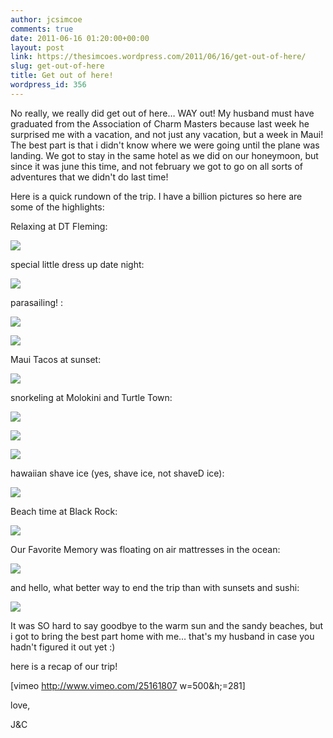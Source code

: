 ```yaml
---
author: jcsimcoe
comments: true
date: 2011-06-16 01:20:00+00:00
layout: post
link: https://thesimcoes.wordpress.com/2011/06/16/get-out-of-here/
slug: get-out-of-here
title: Get out of here!
wordpress_id: 356
---
```


No really, we really did get out of here… WAY out! My husband must have graduated from the Association of Charm Masters because last week he surprised me with a vacation, and not just any vacation, but a week in Maui! The best part is that i didn't know where we were going until the plane was landing. We got to stay in the same hotel as we did on our honeymoon, but since it was june this time, and not february we got to go on all sorts of adventures that we didn't do last time!




Here is a quick rundown of the trip. I have a billion pictures so here are some of the highlights:




Relaxing at DT Fleming:




![](/public/assets/tumblr_lmrfscfwpr1qb8l8q.jpg)




special little dress up date night:




![](/public/assets/tumblr_lmrfusA6xY1qb8l8q.jpg)




parasailing! :




![](/public/assets/tumblr_lmrfw8tBOt1qb8l8q.jpg)




![](/public/assets/tumblr_lmrfwiglgh1qb8l8q.jpg)




Maui Tacos at sunset:




![](/public/assets/tumblr_lmrfy4KKXq1qb8l8q.jpg)




snorkeling at Molokini and Turtle Town:




![](/public/assets/tumblr_lmrfzqkamW1qb8l8q.jpg)




![](/public/assets/tumblr_lmrg03jqbu1qb8l8q.jpg)




![](/public/assets/tumblr_lmrg0e0I8X1qb8l8q.jpg)




hawaiian shave ice (yes, shave ice, not shaveD ice):




![](/public/assets/tumblr_lmrg1g5PQY1qb8l8q.jpg)




Beach time at Black Rock:




![](/public/assets/tumblr_lmrg4rFn4l1qb8l8q.jpg)




Our Favorite Memory was floating on air mattresses in the ocean:




![](/public/assets/tumblr_lmrg5rVnB71qb8l8q.jpg)




and hello, what better way to end the trip than with sunsets and sushi:




![](/public/assets/tumblr_lmrggm0YpM1qb8l8q.jpg)




It was SO hard to say goodbye to the warm sun and the sandy beaches, but i got to bring the best part home with me… that's my husband in case you hadn't figured it out yet :)




here is a recap of our trip!




[vimeo http://www.vimeo.com/25161807 w=500&h;=281]




love,




J&C
